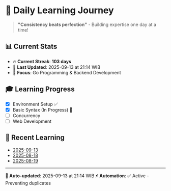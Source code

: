 # 🚀 Daily Learning Journey

> **"Consistency beats perfection"** - Building expertise one day at a time!

## 📊 Current Stats
- 🔥 **Current Streak**: **103 days**
- 📅 **Last Updated**: 2025-09-13 at 21:14 WIB
- 🎯 **Focus**: Go Programming & Backend Development

## 🎓 Learning Progress
- [x] Environment Setup ✅
- [x] Basic Syntax (In Progress) 🔄
- [ ] Concurrency
- [ ] Web Development

## 📖 Recent Learning
- [2025-09-13](learning-log/.md)
- [2025-08-18](learning-log/.md)
- [2025-08-19](learning-log/.md)

---
**🤖 Auto-updated**: 2025-09-13 at 21:14 WIB
**⚡ Automation**: ✅ Active - Preventing duplicates
